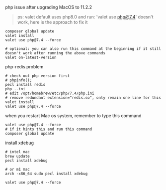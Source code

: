 php issue after upgrading MacOS to 11.2.2
>ps: valet default uses php8.0 and run: 'valet use php@7.4' doesn't work, here is the approach to fix it
```shell
composer global update
valet install
valet use php@7.4 --force

# optional: you can also run this command at the beginning if it still doesn't work after running the above commands
valet on-latest-version
``` 

php-redis problem

```shell
# check out php version first 
# phpinfo();
pecl install redis
php --ini
# edit /opt/homebrew/etc/php/7.4/php.ini 
# remove redundant extension="redis.so", only remain one line for this
valet install
valet use php@7.4 --force
```

when you restart Mac os system, remember to type this command
```shell
valet use php@7.4 --force
# if it hints this and run this command
composer global update
```

install xdebug
```shell
# intel mac
brew update
pecl install xdebug

# or m1 mac
arch -x86_64 sudo pecl install xdebug

valet use php@7.4 --force
```